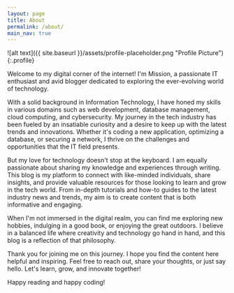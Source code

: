 ```yaml
---
layout: page
title: About
permalink: /about/
main_nav: true
---
```


![alt text]({{ site.baseurl }}/assets/profile-placeholder.png "Profile Picture"){:.profile}

Welcome to my digital corner of the internet! I'm Mission, a passionate IT enthusiast and avid blogger dedicated to exploring the ever-evolving world of technology.

With a solid background in Information Technology, I have honed my skills in various domains such as web development, database management, cloud computing, and cybersecurity. My journey in the tech industry has been fueled by an insatiable curiosity and a desire to keep up with the latest trends and innovations. Whether it's coding a new application, optimizing a database, or securing a network, I thrive on the challenges and opportunities that the IT field presents.

But my love for technology doesn't stop at the keyboard. I am equally passionate about sharing my knowledge and experiences through writing. This blog is my platform to connect with like-minded individuals, share insights, and provide valuable resources for those looking to learn and grow in the tech world. From in-depth tutorials and how-to guides to the latest industry news and trends, my aim is to create content that is both informative and engaging.

When I'm not immersed in the digital realm, you can find me exploring new hobbies, indulging in a good book, or enjoying the great outdoors. I believe in a balanced life where creativity and technology go hand in hand, and this blog is a reflection of that philosophy.

Thank you for joining me on this journey. I hope you find the content here helpful and inspiring. Feel free to reach out, share your thoughts, or just say hello. Let's learn, grow, and innovate together!

Happy reading and happy coding!
